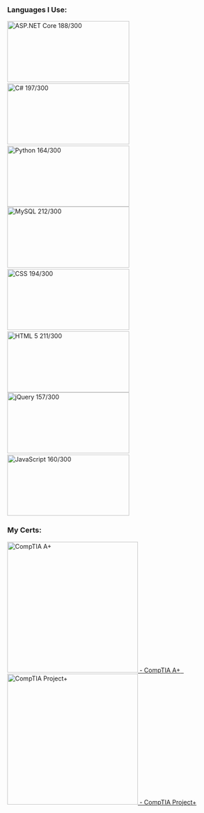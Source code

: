 
### Languages I Use:
<img alt='ASP.NET Core 188/300' title='ASP.NET Core 188/300' width='280px' height='140px' src='https://i.stack.imgur.com/07ZIW.png'>&nbsp;&nbsp;<img alt='C# 197/300' title='C# 197/300' width='280px' height='140px' src='https://i.stack.imgur.com/b3G06.png'>&nbsp;&nbsp;<img alt='Python 164/300' title='Python 164/300' width='280px' height='140px' src='https://i.stack.imgur.com/XmujW.png'> <img alt='MySQL 212/300' title='MySQL 212/300' width='280px' height='140px' src='https://i.stack.imgur.com/jCT8U.png'>&nbsp;&nbsp;<img alt='CSS 194/300' title='CSS 194/300' width='280px' height='140px' src='https://i.stack.imgur.com/T2DY5.png'>&nbsp;&nbsp;<img alt='HTML 5 211/300' title='HTML 5 211/300' width='280px' height='140px' src='https://i.stack.imgur.com/DmhjW.png'> <img alt='jQuery 157/300' title='jQuery 157/300' width='280px' height='140px' src='https://i.stack.imgur.com/Drr5K.png'>&nbsp;&nbsp;<img alt='JavaScript 160/300' title='JavaScript 160/300' width='280px' height='140px' src='https://i.stack.imgur.com/7VJUm.png'>

### My Certs:

<a href='https://www.youracclaim.com/badges/ffd7fd21-b0af-4e48-a4a7-17e537b7fc09'><img alt="CompTIA A+" title="CompTIA A+" width='300px' height='300px' src='https://images.youracclaim.com/size/340x340/images/63482325-a0d6-4f64-ae75-f5f33922c7d0/CompTIA_A_2Bce.png'> - CompTIA A+</a><a href='https://www.youracclaim.com/badges/e75a7734-ecf7-4723-a43b-02ba5706eb08'>&nbsp;&nbsp;<img alt='CompTIA Project+' title='CompTIA Project+' width='300px' height='300px' src='https://images.youracclaim.com/size/340x340/images/be6dfc3d-f8a1-4c18-8b16-751600ef61c8/CompTIA_Project_2B.png'> - CompTIA Project+</a>
<!-- [![CompTIA A+](https://images.youracclaim.com/size/340x340/images/63482325-a0d6-4f64-ae75-f5f33922c7d0/CompTIA_A_2Bce.png) - CompTIA A+](https://www.youracclaim.com/badges/ffd7fd21-b0af-4e48-a4a7-17e537b7fc09) -->
<!-- [![CompTIA Project+](https://images.youracclaim.com/size/340x340/images/be6dfc3d-f8a1-4c18-8b16-751600ef61c8/CompTIA_Project_2B.png) - CompTIA Project+](https://www.youracclaim.com/badges/e75a7734-ecf7-4723-a43b-02ba5706eb08) -->
